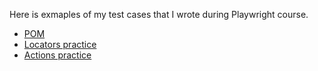 Here is exmaples of my test cases that I wrote during Playwright course.

- [POM](https://github.com/reutdani1lqa/playwright_practice/blob/main/POM/pages/loginPage.ts)
- [Locators practice](https://github.com/reutdani1lqa/playwright_practice/blob/main/локаторы/9.css.spec.ts)
- [Actions practice](https://github.com/reutdani1lqa/playwright_practice/blob/main/экшены/3.fill.spec.ts)


